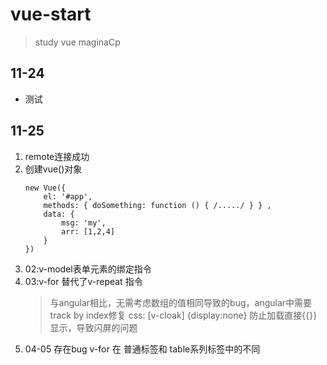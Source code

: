 # vue-start
> study vue
> maginaCp

## 11-24
* 测试

## 11-25
1. remote连接成功
2. 创建vue()对象
    ```
    new Vue({ 
        el: '#app', 
        methods: { doSomething: function () { /...../ } } ,
        data: {
            msg: 'my',
            arr: [1,2,4]
        }
    })
    ```
2. 02:v-model表单元素的绑定指令
3. 03:v-for 替代了v-repeat  指令
    > 与angular相比，无需考虑数组的值相同导致的bug，angular中需要track by index修复
    > css: [v-cloak] {display:none}   防止加载直接{{}}显示，导致闪屏的问题
4. 04-05 存在bug  v-for  在 普通标签和 table系列标签中的不同
    



